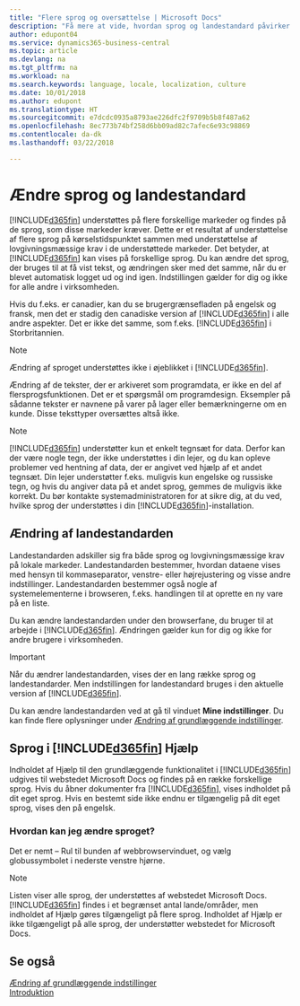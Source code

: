 ```yaml
---
title: "Flere sprog og oversættelse | Microsoft Docs"
description: "Få mere at vide, hvordan sprog og landestandard påvirker din oplevelse i Business Central."
author: edupont04
ms.service: dynamics365-business-central
ms.topic: article
ms.devlang: na
ms.tgt_pltfrm: na
ms.workload: na
ms.search.keywords: language, locale, localization, culture
ms.date: 10/01/2018
ms.author: edupont
ms.translationtype: HT
ms.sourcegitcommit: e7dcdc0935a8793ae226dfc2f9709b5b8f487a62
ms.openlocfilehash: 8ec773b74bf258d6bb09ad82c7afec6e93c98869
ms.contentlocale: da-dk
ms.lasthandoff: 03/22/2018

---
```

# <a name="changing-language-and-locale"></a>Ændre sprog og landestandard
[!INCLUDE[d365fin](includes/d365fin_md.md)] understøttes på flere forskellige markeder og findes på de sprog, som disse markeder kræver. Dette er et resultat af understøttelse af flere sprog på kørselstidspunktet sammen med understøttelse af lovgivningsmæssige krav i de understøttede markeder. Det betyder, at [!INCLUDE[d365fin](includes/d365fin_md.md)] kan vises på forskellige sprog. Du kan ændre det sprog, der bruges til at få vist tekst, og ændringen sker med det samme, når du er blevet automatisk logget ud og ind igen. Indstillingen gælder for dig og ikke for alle andre i virksomheden.  

Hvis du f.eks. er canadier, kan du se brugergrænsefladen på engelsk og fransk, men det er stadig den canadiske version af [!INCLUDE[d365fin](includes/d365fin_md.md)] i alle andre aspekter. Det er ikke det samme, som f.eks. [!INCLUDE[d365fin](includes/d365fin_md.md)] i Storbritannien.  

> [!NOTE]  
>  Ændring af sproget understøttes ikke i øjeblikket i [!INCLUDE[d365fin](includes/d365fin_md.md)].

Ændring af de tekster, der er arkiveret som programdata, er ikke en del af flersprogsfunktionen. Det er et spørgsmål om programdesign. Eksempler på sådanne tekster er navnene på varer på lager eller bemærkningerne om en kunde. Disse teksttyper oversættes altså ikke.  

> [!NOTE]  
>  [!INCLUDE[d365fin](includes/d365fin_md.md)] understøtter kun et enkelt tegnsæt for data. Derfor kan der være nogle tegn, der ikke understøttes i din lejer, og du kan opleve problemer ved hentning af data, der er angivet ved hjælp af et andet tegnsæt. Din lejer understøtter f.eks. muligvis kun engelske og russiske tegn, og hvis du angiver data på et andet sprog, gemmes de muligvis ikke korrekt. Du bør kontakte systemadministratoren for at sikre dig, at du ved, hvilke sprog der understøttes i din [!INCLUDE[d365fin](includes/d365fin_md.md)]-installation.  

## <a name="changing-the-locale"></a>Ændring af landestandarden
Landestandarden adskiller sig fra både sprog og lovgivningsmæssige krav på lokale markeder. Landestandarden bestemmer, hvordan dataene vises med hensyn til kommaseparator, venstre- eller højrejustering og visse andre indstillinger. Landestandarden bestemmer også nogle af systemelementerne i browseren, f.eks. handlingen til at oprette en ny vare på en liste.  

Du kan ændre landestandarden under den browserfane, du bruger til at arbejde i [!INCLUDE[d365fin](includes/d365fin_md.md)]. Ændringen gælder kun for dig og ikke for andre brugere i virksomheden.  

> [!IMPORTANT]  
>  Når du ændrer landestandarden, vises der en lang række sprog og landestandarder. Men indstillingen for landestandard bruges i den aktuelle version af [!INCLUDE[d365fin](includes/d365fin_md.md)].  

Du kan ændre landestandarden ved at gå til vinduet **Mine indstillinger**. Du kan finde flere oplysninger under [Ændring af grundlæggende indstillinger](ui-change-basic-settings.md).  

## <a name="languages-of-the-included365finincludesd365finmdmd-help"></a>Sprog i [!INCLUDE[d365fin](includes/d365fin_md.md)] Hjælp
Indholdet af Hjælp til den grundlæggende funktionalitet i [!INCLUDE[d365fin](includes/d365fin_md.md)] udgives til webstedet Microsoft Docs og findes på en række forskellige sprog. Hvis du åbner dokumenter fra [!INCLUDE[d365fin](includes/d365fin_md.md)], vises indholdet på dit eget sprog. Hvis en bestemt side ikke endnu er tilgængelig på dit eget sprog, vises den på engelsk.

### <a name="how-do-i-change-the-language"></a>Hvordan kan jeg ændre sproget?
Det er nemt – Rul til bunden af webbrowservinduet, og vælg globussymbolet i nederste venstre hjørne.

> [!NOTE]  
> Listen viser alle sprog, der understøttes af webstedet Microsoft Docs. [!INCLUDE[d365fin](includes/d365fin_md.md)] findes i et begrænset antal lande/områder, men indholdet af Hjælp gøres tilgængeligt på flere sprog. Indholdet af Hjælp er ikke tilgængeligt på alle sprog, der understøtter webstedet for Microsoft Docs.

## <a name="see-also"></a>Se også  
[Ændring af grundlæggende indstillinger](ui-change-basic-settings.md)  
[Introduktion](product-get-started.md)  

